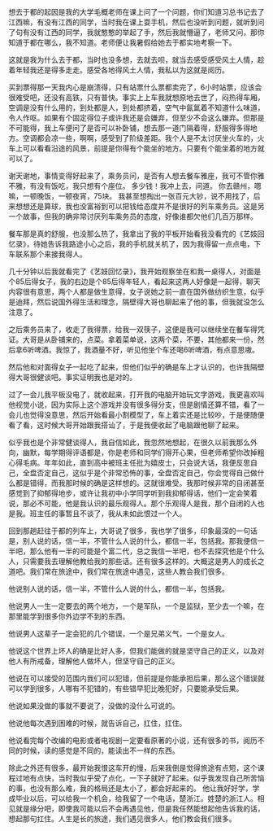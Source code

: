 
想去于都的起因是我的大学毛概老师在课上问了一个问题，你们知道习总书记去了江西嘛，有没有江西的同学，当时我在课上耍手机，然后也没听到问题，就听到问了句有没有江西的同学，我就憨憨的举起了手，然后我就懵逼了，老师又问，那你知道于都在哪么，我不知道。老师便让我暑假给她去于都实地考察一下。
	
这就是我为什么去于都，当时也没多想，去就去呗，就当去感受感受风土人情，趁着年轻我还是得多走走。感受各地得风土人情，我私以为这就是阅历。

买到票得那一天我内心是崩溃得，只有站票什么票都卖完了，6小时站票，应该会很难受吧，还没有高铁，只有普快。事实上上车我就想原地去世了，闷热得车厢，空调是没有什么用的，到处都是人，到处都挤着，空气中氤氲着不知道什么味道，令人作呕。如果有个固定得位子或许我还是会嫌弃，但至少不会这么嫌弃。但那是不可能得，我上车便问了是否可以补卧铺，想去那一道门隔着得，舒服得多得地方。空调都会凉一些，啊啊，感受到了阶级差距。我个人是不太讨厌坐火车的，火车上可以看看沿途的风景，前提是你得有个能坐的地方。只要有个能坐着的地方就可以了。

谢天谢地，事情变得好起来了，乘务员问，是否有人想去餐车雅座，我可不管你雅不雅，有没有饭吃，我只想有个座位。
多少钱！我冲上去，问道。
你去赣州，嗯嘛，一顿晚饭，一顿夜宵，75块。
我甚至想掏出一张百元大钞，说不用找了，后来想想还是算球，我也没富裕到可以把钱给态度并不是很好的列车乘务员。这是另一个故事，但我的确非常讨厌列车乘务员的态度，好像谁都欠他们几百万那样。

餐车那是真的舒服，也没那么热了，我拿出了我的平板开始看我没看完的《艺妓回忆录》，待她告诉我路途小心之后，我的手机就关机了，因为我得留一点点电，下车联系那个来接我得人。

几十分钟以后我就看完了《艺妓回忆录》，我开始观察坐在和我一桌得人，对面是个85后得女子，我的右边是个85后得年轻人，看起来这两人好像是一起得，聊天内容很有意思，两个人都是做生意得，女子说她之前一直在国外做纺织生意，似乎是迪拜，然后说国外得生活和理念，隔壁得大哥也聊起来了他的事，但我就没怎么注意了。

之后乘务员来了，收走了我得票，给我一双筷子，这便是我可以继续坐在餐车得凭证。大哥是从卧铺来的，点菜。拿着菜单说，这两个菜，不要，其他都来一份，然后拿6听啤酒。我惊了，我酒量不好，听见他坐个车还喝6听啤酒，有点意思嗷。

然后他和对面得女子一起吃了起来，但他们似乎的确是车上才认识的，也许我隔壁得大哥很健谈吧。事实证明我也是对的。

过了一会儿我平板没电了，就收起来，打开我的电脑开始玩文字游戏，我更喜欢叫他视觉小说，因为实际上这个游戏并没有很多得分支，但是剧情还算不错，看了一会儿也觉得没意思，然后开始看最小割模型了，车上着实还是比较吵，于是便随便看了看，这时候大哥开始跟我搭讪了，于是我便收起了电脑跟他聊了起来。

似乎我也是个非常健谈得人，我自信如此，我忽然地想起，在很久以前我那么外向，幽默，每学期得评语都是，你是老师和同学们得开心果，但老师希望你改掉粗心得毛病。年年如此，直到高中被班主任批为嬉皮士，只会说大话，我便反思自己，全盘否定自己，这似乎是个非常恐怖的事，全盘否定自己，你会觉得自己做什么都是错得，而我那时候的确是这样想的。这就很难受。我那时候非常的自闭甚至感觉到了抑郁得地步，或许让我初中小学同学听到我抑郁得话，他们一定会笑着说，那必不可能，他是我认识的最乐观得人。那个乐观得人是我，那个自闭的人也是我。班主任的事暂且不谈了，我从未如此恨过一个人。

回到那趟赶往于都的列车上，大哥说了很多，我也学了很多，印象最深的一句话是，别人说的话，信一半，不管什么人说的什么，都信一半，包括我。那我便信一半吧，那么他有一半的可能是个富二代，总之我信一半吧，也不去探究他是个什么人，只需要我去理解他教给我的那些话。还有很多这样的。大概这是男人的成长之道吧。我们常在旅途中，我们常在旅途中遇见，这些人教会我们很多。

他说别人说的话，信一半，不管什么人说的什么，都信一半，包括我。

他说男人一生一定要去的两个地方，一个是军队，一个是监狱，至少去一个嘛，在那里能学到很多你外边学不到的东西。

他说男人这辈子一定会犯的几个错误，一个是兄弟义气，一个是女人。

他说这个世界上坏人的确是比好人多，但我们能做的就是坚守自己的正义，以及对他人有所戒备，理解他人做坏人，但坚守自己的正义。

他说在可以接受的范围内我们可以犯错，但前提是你能承担后果，那么这个错误就可以学到很多，人哪有不犯错的，有些错早犯比晚犯好，只要能承受后果。

他说如果没做的事就不要说了，没做的没什么可说的。

他说他每次遇到困难的时候，就告诉自己，扛住，扛住。

他说看完每个改编的电影或者电视剧一定要看原著的小说，还有很多的书，阅历不同的时候，读的感觉是不同的，能读出不一样的东西。

除此之外还有很多，最开始我恨这车开的慢，后来我倒是觉得旅途有点短，这个课程过地有点快，当时我似乎受了点化，一下子就好了起来。似乎我发现自己所苦恼的事，也没有那么难，我的格局还是太小了，都会好起来的。
他让我好好学，学成毕业以后，可以给我一个机会，给我留了一个电话，楚浙江。姓楚的浙江人。相见就是缘分吧，即使我可能以后不会再遇见他，但是我任然能想起他告诉我的话，想起那句扛住。人生是长的旅途，我们遇见很多人，他们教会我们很多。
